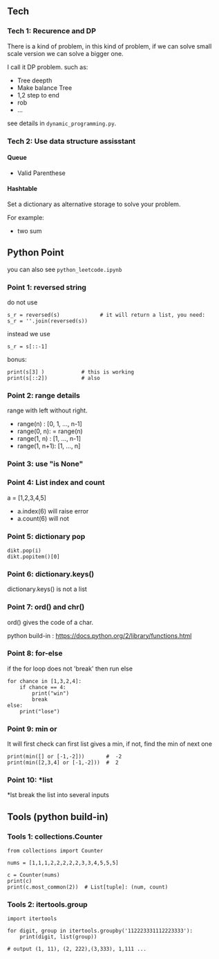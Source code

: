 
## Tech

### Tech 1: Recurence and DP
There is a kind of problem, in this kind of problem, if we can solve small scale version we can solve a bigger one.

I call it DP problem. such as:

* Tree deepth
* Make balance Tree
* 1,2 step to end
* rob
* ...

see details in `dynamic_programming.py`.

### Tech 2: Use data structure assisstant

#### Queue
* Valid Parenthese


#### Hashtable
Set a dictionary as alternative storage to solve your problem.

For example:
* two sum


## Python Point

you can also see `python_leetcode.ipynb`

### Point 1:  reversed string
do not use 
    
    s_r = reversed(s)             # it will return a list, you need:
    s_r = ''.join(reversed(s))        

instead we use 

    s_r = s[::-1]
    
bonus:

    print(s[3] )            # this is working
    print(s[::2])           # also
   

### Point 2: range details

range with left without right.

- range(n) :  [0, 1, ..., n-1]
- range(0, n): = range(n)
- range(1, n) :  [1, ..., n-1]
- range(1, n+1): [1, ..., n]

### Point 3: use "is None"


### Point 4: List index and count
a = [1,2,3,4,5]

- a.index(6) will raise error
- a.count(6) will not

### Point 5: dictionary pop

    dikt.pop(i)
    dikt.popitem()[0]

### Point 6: dictionary.keys()

dictionary.keys() is not a list


### Point 7: ord() and chr()
ord() gives the code of a char.

python build-in : https://docs.python.org/2/library/functions.html


### Point 8: for-else

if the for loop does not 'break' then run else

    for chance in [1,3,2,4]:
        if chance == 4:
            print("win")
            break
    else:
        print("lose")

### Point 9: min or
It will first check can first list gives a min, if not, find the min of next one

    print(min([] or [-1,-2]))       #  -2
    print(min([2,3,4] or [-1,-2]))  #  2

### Point 10: *list

*lst break the list into several inputs


## Tools (python build-in)


### Tools 1: collections.Counter

    from collections import Counter
    
    nums = [1,1,1,2,2,2,2,2,3,3,4,5,5,5]
    
    c = Counter(nums)
    print(c)
    print(c.most_common(2))  # List[tuple]: (num, count)


### Tools 2: itertools.group

    import itertools 
    
    for digit, group in itertools.groupby('112223331112223333'):
        print(digit, list(group))
        
    # output (1, 11), (2, 222),(3,333), 1,111 ...
